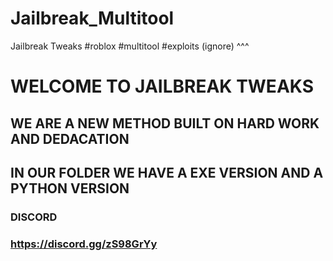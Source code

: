 # Jailbreak_Multitool
Jailbreak Tweaks #roblox #multitool #exploits
(ignore) ^^^


# WELCOME TO JAILBREAK TWEAKS

## WE ARE A NEW METHOD BUILT ON HARD WORK AND DEDACATION

## IN OUR FOLDER WE HAVE A EXE VERSION AND A PYTHON VERSION

### DISCORD
### https://discord.gg/zS98GrYy
